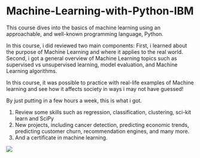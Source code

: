 # Machine-Learning-with-Python-IBM

This course dives into the basics of machine learning using an approachable, and well-known programming language, Python. 

In this course, i did reviewed two main components:
First, i learned about the purpose of Machine Learning and where it applies to the real world. 
Second, i got a general overview of Machine Learning topics such as supervised vs unsupervised learning,  model evaluation, and Machine Learning algorithms. 

In this course, it was possible to practice with real-life examples of Machine learning and see how it affects society in ways i may not have guessed!

By just putting in a few hours a week, this is what i got.
1) Review some skills such as regression, classification, clustering, sci-kit learn and SciPy 
2) New projects, including cancer detection, predicting economic trends, predicting customer churn, recommendation engines, and many more.
3) And a certificate in machine learning.

![](https://s3.amazonaws.com/coursera_assets/meta_images/generated/CERTIFICATE_LANDING_PAGE/CERTIFICATE_LANDING_PAGE~WFRB5L4F7QLQ/CERTIFICATE_LANDING_PAGE~WFRB5L4F7QLQ.jpeg)
